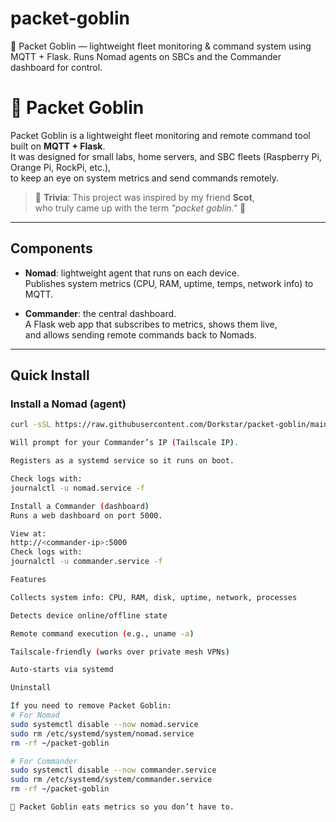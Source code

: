 # packet-goblin
👹 Packet Goblin — lightweight fleet monitoring & command system using MQTT + Flask. Runs Nomad agents on SBCs and the Commander dashboard for control.


# 👹 Packet Goblin

Packet Goblin is a lightweight fleet monitoring and remote command tool built on **MQTT + Flask**.  
It was designed for small labs, home servers, and SBC fleets (Raspberry Pi, Orange Pi, RockPi, etc.),  
to keep an eye on system metrics and send commands remotely.

> 📝 **Trivia**: This project was inspired by my friend **Scot**,  
> who truly came up with the term *"packet goblin."* 👹

---

##  Components

- **Nomad**: lightweight agent that runs on each device.  
  Publishes system metrics (CPU, RAM, uptime, temps, network info) to MQTT.  

- **Commander**: the central dashboard.  
  A Flask web app that subscribes to metrics, shows them live,  
  and allows sending remote commands back to Nomads.

---

##  Quick Install

### Install a Nomad (agent)
```bash
curl -sSL https://raw.githubusercontent.com/Dorkstar/packet-goblin/main/install-nomad.sh | bash

Will prompt for your Commander’s IP (Tailscale IP).

Registers as a systemd service so it runs on boot.

Check logs with:
journalctl -u nomad.service -f

Install a Commander (dashboard)
Runs a web dashboard on port 5000.

View at:
http://<commander-ip>:5000
Check logs with:
journalctl -u commander.service -f

Features

Collects system info: CPU, RAM, disk, uptime, network, processes

Detects device online/offline state

Remote command execution (e.g., uname -a)

Tailscale-friendly (works over private mesh VPNs)

Auto-starts via systemd

Uninstall

If you need to remove Packet Goblin:
# For Nomad
sudo systemctl disable --now nomad.service
sudo rm /etc/systemd/system/nomad.service
rm -rf ~/packet-goblin

# For Commander
sudo systemctl disable --now commander.service
sudo rm /etc/systemd/system/commander.service
rm -rf ~/packet-goblin

👹 Packet Goblin eats metrics so you don’t have to.

